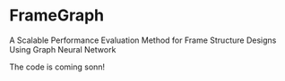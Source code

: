 # FrameGraph
A Scalable Performance Evaluation Method for Frame Structure Designs Using Graph Neural Network

The code is coming sonn!

